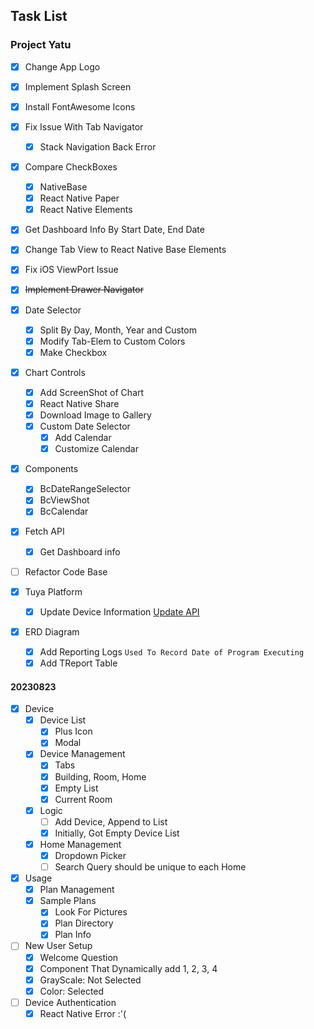## Task List

### Project Yatu
- [x] Change App Logo
- [x] Implement Splash Screen
- [x] Install FontAwesome Icons
- [x] Fix Issue With Tab Navigator
  - [x] Stack Navigation Back Error
- [x] Compare CheckBoxes
  - [x] NativeBase
  - [x] React Native Paper
  - [x] React Native Elements
- [x] Get Dashboard Info By Start Date, End Date
- [x] Change Tab View to React Native Base Elements
- [x] Fix iOS ViewPort Issue
- [x] ~~Implement Drawer Navigator~~
- [x] Date Selector
  - [x] Split By Day, Month, Year and Custom
  - [x] Modify Tab-Elem to Custom Colors
  - [x] Make Checkbox
- [x] Chart Controls
  - [x] Add ScreenShot of Chart
  - [x] React Native Share
  - [x] Download Image to Gallery
  - [x] Custom Date Selector
    - [x] Add Calendar
    - [x] Customize Calendar
- [x] Components
  - [x] BcDateRangeSelector
  - [x] BcViewShot
  - [x] BcCalendar
- [x] Fetch API
  - [x] Get Dashboard info
- [ ] Refactor Code Base

- [x] Tuya Platform
  - [x] Update Device Information
    <a href="https://developer.tuya.com/en/docs/cloud/9496593d68?id=Kcp4qozcanqla">Update API</a>

- [x] ERD Diagram
  - [x] Add Reporting Logs
    `Used To Record Date of Program Executing`
  - [x] Add TReport Table

#### 20230823

- [x] Device
  - [x] Device List
    - [x] Plus Icon
    - [x] Modal
  - [x] Device Management
    - [x] Tabs
    - [x] Building, Room, Home
    - [x] Empty List
    - [x] Current Room
  - [x] Logic
    - [ ] Add Device, Append to List
    - [x] Initially, Got Empty Device List
  - [x] Home Management
    - [x] Dropdown Picker
    - [ ] Search Query should be unique to each Home
- [x] Usage
  - [x] Plan Management
  - [x] Sample Plans
    - [x] Look For Pictures
    - [x] Plan Directory
    - [x] Plan Info
- [ ] New User Setup
  - [x] Welcome Question
  - [x] Component That Dynamically add 1, 2, 3, 4
  - [x] GrayScale: Not Selected
  - [x] Color: Selected
- [ ] Device Authentication
  - [x] React Native Error :'(
